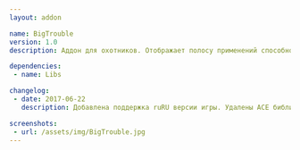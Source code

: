 ```yaml
---
layout: addon

name: BigTrouble
version: 1.0
description: Аддон для охотников. Отображает полосу применений способностей “Прицельный выстрел” и “Автоматическая стрельба”.

dependencies:
 - name: Libs

changelog:
 - date: 2017-06-22
   description: Добавлена поддержка ruRU версии игры. Удалены ACE библиотеки. Добавлена зависимость от !Libs. Добавлен GUI интерфейс.

screenshots:
 - url: /assets/img/BigTrouble.jpg
---
```


